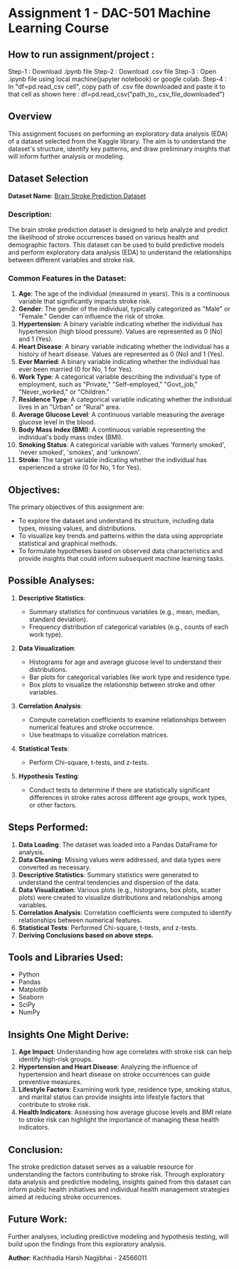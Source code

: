 # Assignment 1 - DAC-501 Machine Learning Course 

## How to run assignment/project :
Step-1 : Download .ipynb file
Step-2 : Download .csv file
Step-3 : Open .ipynb file using local machine(jupyter notebook) or google colab.
Step-4 : In "df=pd.read_csv cell", copy path of .csv file downloaded and paste it to that cell as shown here : df=pd.read_csv("path_to_.csv_file_downloaded")

## Overview 
This assignment focuses on performing an exploratory data analysis (EDA) of a dataset selected from the Kaggle library. The aim is to understand the dataset's structure, identify key patterns, and draw preliminary insights that will inform further analysis or modeling.

## Dataset Selection

**Dataset Name**: [Brain Stroke Prediction Dataset](https://www.kaggle.com/datasets/fedesoriano/stroke-prediction-dataset?resource=download)

### Description: 
The brain stroke prediction dataset is designed to help analyze and predict the likelihood of stroke occurrences based on various health and demographic factors. This dataset can be used to build predictive models and perform exploratory data analysis (EDA) to understand the relationships between different variables and stroke risk.

### Common Features in the Dataset:
1. **Age**: The age of the individual (measured in years). This is a continuous variable that significantly impacts stroke risk.
2. **Gender**: The gender of the individual, typically categorized as "Male" or "Female." Gender can influence the risk of stroke.
3. **Hypertension**: A binary variable indicating whether the individual has hypertension (high blood pressure). Values are represented as 0 (No) and 1 (Yes).
4. **Heart Disease**: A binary variable indicating whether the individual has a history of heart disease. Values are represented as 0 (No) and 1 (Yes).
5. **Ever Married**: A binary variable indicating whether the individual has ever been married (0 for No, 1 for Yes).
6. **Work Type**: A categorical variable describing the individual's type of employment, such as "Private," "Self-employed," "Govt_job," "Never_worked," or "Children."
7. **Residence Type**: A categorical variable indicating whether the individual lives in an "Urban" or "Rural" area.
8. **Average Glucose Level**: A continuous variable measuring the average glucose level in the blood.
9. **Body Mass Index (BMI)**: A continuous variable representing the individual's body mass index (BMI).
10. **Smoking Status**: A categorical variable with values 'formerly smoked', 'never smoked', 'smokes', and 'unknown'.
11. **Stroke**: The target variable indicating whether the individual has experienced a stroke (0 for No, 1 for Yes).

## Objectives:
The primary objectives of this assignment are: 
- To explore the dataset and understand its structure, including data types, missing values, and distributions. 
- To visualize key trends and patterns within the data using appropriate statistical and graphical methods. 
- To formulate hypotheses based on observed data characteristics and provide insights that could inform subsequent machine learning tasks.

## Possible Analyses: 
1. **Descriptive Statistics**:
   - Summary statistics for continuous variables (e.g., mean, median, standard deviation).
   - Frequency distribution of categorical variables (e.g., counts of each work type).
   
2. **Data Visualization**:
   - Histograms for age and average glucose level to understand their distributions.
   - Bar plots for categorical variables like work type and residence type.
   - Box plots to visualize the relationship between stroke and other variables.
   
3. **Correlation Analysis**:
   - Compute correlation coefficients to examine relationships between numerical features and stroke occurrence.
   - Use heatmaps to visualize correlation matrices.

4. **Statistical Tests**: 
   - Perform Chi-square, t-tests, and z-tests.

5. **Hypothesis Testing**:
   - Conduct tests to determine if there are statistically significant differences in stroke rates across different age groups, work types, or other factors.

## Steps Performed:
1. **Data Loading**: The dataset was loaded into a Pandas DataFrame for analysis.
2. **Data Cleaning**: Missing values were addressed, and data types were converted as necessary.
3. **Descriptive Statistics**: Summary statistics were generated to understand the central tendencies and dispersion of the data.
4. **Data Visualization**: Various plots (e.g., histograms, box plots, scatter plots) were created to visualize distributions and relationships among variables.
5. **Correlation Analysis**: Correlation coefficients were computed to identify relationships between numerical features.
6. **Statistical Tests**: Performed Chi-square, t-tests, and z-tests.
7. **Deriving Conclusions based on above steps.**

## Tools and Libraries Used: 
- Python
- Pandas
- Matplotlib
- Seaborn
- SciPy
- NumPy

## Insights One Might Derive:

1. **Age Impact**: Understanding how age correlates with stroke risk can help identify high-risk groups.
2. **Hypertension and Heart Disease**: Analyzing the influence of hypertension and heart disease on stroke occurrences can guide preventive measures.
3. **Lifestyle Factors**: Examining work type, residence type, smoking status, and marital status can provide insights into lifestyle factors that contribute to stroke risk.
4. **Health Indicators**: Assessing how average glucose levels and BMI relate to stroke risk can highlight the importance of managing these health indicators.

## Conclusion:
The stroke prediction dataset serves as a valuable resource for understanding the factors contributing to stroke risk. Through exploratory data analysis and predictive modeling, insights gained from this dataset can inform public health initiatives and individual health management strategies aimed at reducing stroke occurrences.

## Future Work:
Further analyses, including predictive modeling and hypothesis testing, will build upon the findings from this exploratory analysis.

**Author**: Kachhadia Harsh Nagjibhai - 24566011
